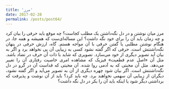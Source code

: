 ```yaml
---
title: 'مرز'
date: 2017-02-28
permalink: /posts/post64/
---
```

<div align="justify" dir="rtl">

مرز میان نوشتن و در دل نگه‌داشتن یک مطلب کجاست؟ چه موقع باید حرفی را بیان کرد و چه زمان باید آن را برای خود نگه داشت؟ این مساله‌ای‌ست که همیشه و همه جا، در هنگام نوشتن مطلبی یا گفتن حرفی با آن مواجه هستم. گاه، ارزش حرفی در پنهان نگه‌داشتنش است. حرفی که اگر گفته نشود کسی به زییایی آن پی نخواهد برد و اگر به بیان آید تصویر دیگری از خود می‌سازد. تصویری که شاید با ذات آن حرف در تضاد باشد. مثل آن «اصل عدم قطعیت» فیزیک که مشاهده امری خاصیت رفتاری آن را تغییر می‌دهد. مثل آن محبتی که به آدمی روا شده. آن محبتی که قداست آن در گرو در دل نگه‌داشتنش است. اگر بیان شود چهره دیگری از آن به تصویر می‌آید و اگر گفته نشود، دیگران از زیبایی آن سهمی نخواهند برد. چه باید کرد؟ باید از آن نوشت و پذیرفت که برداشتی دیگر شود یا اینکه باید آن را بکر در دل نگه داشت؟

</div>
